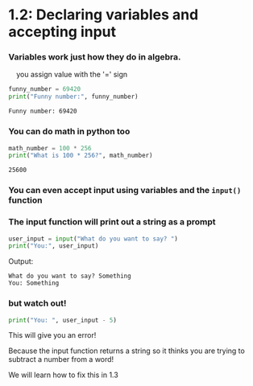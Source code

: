 # 1.2: Declaring variables and accepting input

### Variables work just how they do in algebra.
&nbsp; &nbsp; you assign value with the '=' sign
```python
funny_number = 69420
print("Funny number:", funny_number)
```
```
Funny number: 69420
```

### You can do math in python too
```python
math_number = 100 * 256
print("What is 100 * 256?", math_number)
```

```
25600
```

### You can even accept input using variables and the `input()` function

### The input function will print out a string as a prompt

```python
user_input = input("What do you want to say? ")
print("You:", user_input)
```
Output:
```
What do you want to say? Something
You: Something
```
### but watch out!
```python
print("You: ", user_input - 5)
```
This will give you an error!

Because the input function returns a string so it thinks you are trying to subtract a number from a word!

We will learn how to fix this in 1.3